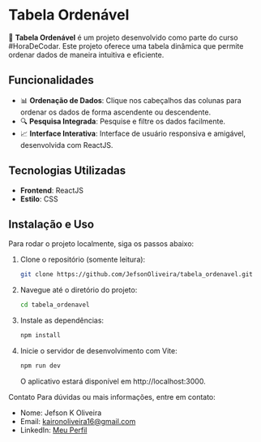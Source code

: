 # Tabela Ordenável

🚀 **Tabela Ordenável** é um projeto desenvolvido como parte do curso #HoraDeCodar. Este projeto oferece uma tabela dinâmica que permite ordenar dados de maneira intuitiva e eficiente.

## Funcionalidades

- 📊 **Ordenação de Dados**: Clique nos cabeçalhos das colunas para ordenar os dados de forma ascendente ou descendente.
- 🔍 **Pesquisa Integrada**: Pesquise e filtre os dados facilmente.
- 📈 **Interface Interativa**: Interface de usuário responsiva e amigável, desenvolvida com ReactJS.

## Tecnologias Utilizadas

- **Frontend**: ReactJS
- **Estilo**: CSS

## Instalação e Uso

Para rodar o projeto localmente, siga os passos abaixo:

1. Clone o repositório (somente leitura):
   ```sh
   git clone https://github.com/JefsonOliveira/tabela_ordenavel.git
   ```
2. Navegue até o diretório do projeto:
   ```sh
   cd tabela_ordenavel
   ```
3. Instale as dependências:
   ```sh
   npm install
   ```
4. Inicie o servidor de desenvolvimento com Vite:
   ```sh
   npm run dev
   ```
   O aplicativo estará disponível em http://localhost:3000.

Contato
Para dúvidas ou mais informações, entre em contato:

- Nome: Jefson K Oliveira
- Email: kaironoliveira16@gmail.com
- LinkedIn: [Meu Perfil](https://www.linkedin.com/in/jefson-oliveira-a92a62206/)
